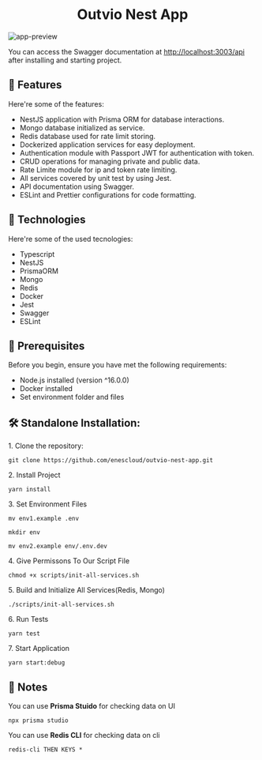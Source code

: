 <h1 align="center" id="title">Outvio Nest App</h1>

![app-preview](https://i.imgur.com/KqBPJWc.png)

<p id="description">You can access the Swagger documentation at <a href="http://localhost:3003/api" target="_blank"> http://localhost:3003/api</a> after installing and starting project. </p>

<h2>🧐 Features</h2>

Here're some of the features:

- NestJS application with Prisma ORM for database interactions.
- Mongo database initialized as service.
- Redis database used for rate limit storing.
- Dockerized application services for easy deployment.
- Authentication module with Passport JWT for authentication with token.
- CRUD operations for managing private and public data.
- Rate Limite module for ip and token rate limiting.
- All services covered by unit test by using Jest.
- API documentation using Swagger.
- ESLint and Prettier configurations for code formatting.

<h2>🚀 Technologies</h2>

Here're some of the used tecnologies:

- Typescript
- NestJS
- PrismaORM
- Mongo
- Redis
- Docker
- Jest
- Swagger
- ESLint

<h2>🧾 Prerequisites</h2>

Before you begin, ensure you have met the following requirements:

- Node.js installed (version ^16.0.0)
- Docker installed
- Set environment folder and files

<h2>🛠️ Standalone Installation:</h2>

<p>1. Clone the repository:</p>

```
git clone https://github.com/enescloud/outvio-nest-app.git
```

<p>2. Install Project</p>

```
yarn install
```

<p>3. Set Environment Files</p>

```
mv env1.example .env
```

```
mkdir env
```

```
mv env2.example env/.env.dev
```

<p>4. Give Permissons To  Our Script File</p>

```
chmod +x scripts/init-all-services.sh
```

<p>5. Build and Initialize All Services(Redis, Mongo)</p>

```
./scripts/init-all-services.sh
```

<p>6. Run Tests</p>

```
yarn test
```

<p>7. Start Application</p>

```
yarn start:debug
```

<h2>📝 Notes</h2>

<p>You can use <b>Prisma Stuido</b> for checking data on UI</p>

```
npx prisma studio
```

<p>You can use <b>Redis CLI</b> for checking data on cli</p>

```
redis-cli THEN KEYS *
```
